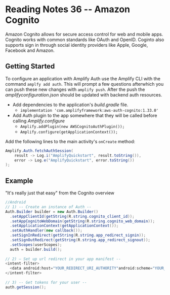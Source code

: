 # Reading Notes 36 -- Amazon Cognito

Amazon Cognito allows for secure access control for web and mobile apps. Cognito works with common standards like OAuth and OpenID. Coginto also supports sign in through social identity providers like Apple, Google, Facebook and Amazon.

## Getting Started

To configure an application with Amplify Auth use the Amplify CLI with the command `amplfy add auth`. This will prompt a few questions afterwhich you can push these new changes with `amplify push`. After the push the *amplifyconfiguration.json* should be updated with backend auth resources.

- Add dependencies to the application's *build.gradle* file.
  - `implementation 'com.amplifyframework:aws-auth-cognito:1.33.0'`
- Add Auth plugin to the app somewhere that they will be called before calling *Amplify.configure*
  - `Amplify.addPlugin(new AWSCognitoAuthPlugin());`
  - `Amplify.configure(getApplicationContext());`

Add the following lines to the main activity's `onCreate` method:

```java
Amplify.Auth.fetchAuthSession(
    result -> Log.i("AmplifyQuickstart", result.toString()),
    error -> Log.e("AmplifyQuickstart", error.toString())
);
```

## Example

"It's really just that easy" from the Cognito overview
```java
//Android
// 1) -- Create an instance of Auth --
Auth.Builder builder = new Auth.Builder()
  .setAppClientId(getString(R.string.cognito_client_id));    
  .setAppCognitoWebDomain(getString(R.string.cognito_web_domain));
  .setApplicationContext(getApplicationContext());
  .setAuthHandler(new callback());
  .setSignInRedirect(getString(R.string.app_redirect_signin));
  .setSignOutRedirect(getString(R.string.app_redirect_signout));
  .setScopes(userScopes);
  auth = builder.build();
 
// 2) – Set up url redirect in your app manifest --
<intent-filter>
  <data android:host="YOUR_REDIRECT_URI_AUTHORITY"android:scheme="YOUR_REDIRECT_SCHEME"/>
</intent-filter>
 
// 3) -- Get tokens for your user --
auth.getSession();
```
